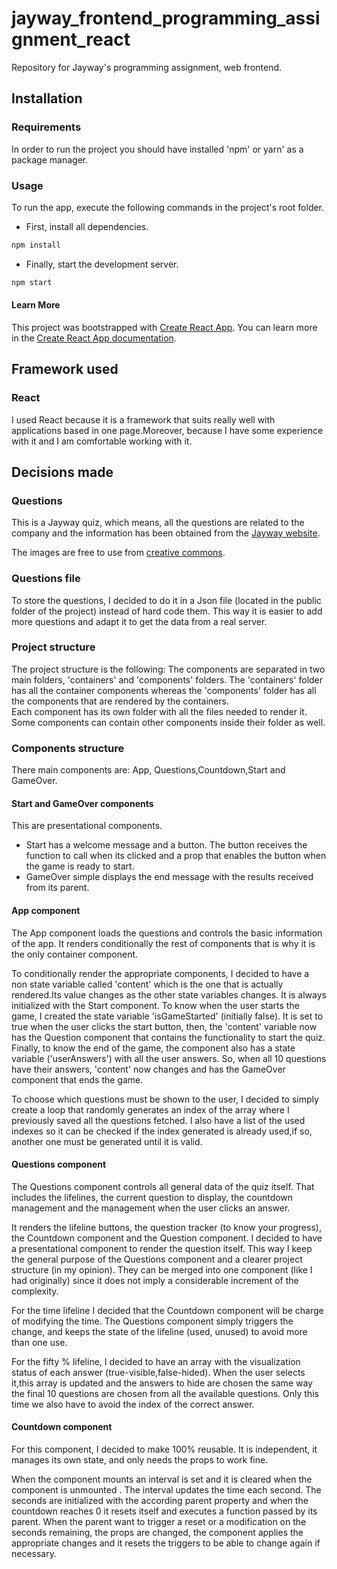 # jayway_frontend_programming_assignment_react

Repository for Jayway's programming assignment, web frontend.<br/>

## Installation

### Requirements

In order to run the project you should have installed 'npm' or yarn' as a package manager.

### Usage

To run the app, execute the following commands in the project's root folder.

- First, install all dependencies.

```bash
npm install
```

- Finally, start the development server.

```bash
npm start
```

#### Learn More

This project was bootstrapped with [Create React App](https://github.com/facebook/create-react-app).
You can learn more in the [Create React App documentation](https://facebook.github.io/create-react-app/docs/getting-started).

## Framework used

### React

I used React because it is a framework that suits really well with applications based in one page.Moreover, because I have some experience with it and I am comfortable working with it.

## Decisions made

### Questions

This is a Jayway quiz, which means, all the questions are related to the company and the information has been obtained from the [Jayway website](https://www.jayway.com).

The images are free to use from [creative commons](https://creativecommons.org/).

### Questions file

To store the questions, I decided to do it in a Json file (located in the public folder of the project) instead of hard code them. This way it is easier to add more questions and adapt it to get the data from a real server.

### Project structure

The project structure is the following:
The components are separated in two main folders, 'containers' and 'components' folders.
The 'containers' folder has all the container components whereas the 'components' folder has all the components that are rendered by the containers.<br/>
Each component has its own folder with all the files needed to render it.
Some components can contain other components inside their folder as well.

### Components structure

There main components are: App, Questions,Countdown,Start and GameOver.<br/>

#### Start and GameOver components

This are presentational components.

- Start has a welcome message and a button. The button receives the function to call when its clicked and a prop that enables the button when the game is ready to start.
- GameOver simple displays the end message with the results received from its parent.

#### App component

The App component loads the questions and controls the basic information of the app. It renders conditionally the rest of components that is why it is the only container component.<br>

To conditionally render the appropriate components, I decided to have a non state variable called 'content' which is the one that is actually rendered.Its value changes as the other state variables changes.
It is always initialized with the Start component.
To know when the user starts the game, I created the state variable 'isGameStarted' (initially false). It is set to true when the user clicks the start button, then, the 'content' variable now has the Question component that contains the functionality to start the quiz.
Finally, to know the end of the game, the component also has a state variable ('userAnswers') with all the user answers. So, when all 10 questions have their answers, 'content' now changes and has the GameOver component that ends the game.

To choose which questions must be shown to the user, I decided to simply create a loop that randomly generates an index of the array where I previously saved all the questions fetched. I also have a list of the used indexes so it can be checked if the index generated is already used,if so, another one must be generated until it is valid.

#### Questions component

The Questions component controls all general data of the quiz itself. That includes the lifelines, the current question to display, the countdown management and the management when the user clicks an answer.

It renders the lifeline buttons, the question tracker (to know your progress), the Countdown component and the Question component.
I decided to have a presentational component to render the question itself. This way I keep the general purpose of the Questions component and a clearer project structure (in my opinion). They can be merged into one component (like I had originally) since it does not imply a considerable increment of the complexity.

For the time lifeline I decided that the Countdown component will be charge of modifying the time. The Questions component simply triggers the change, and keeps the state of the lifeline (used, unused) to avoid more than one use.

For the fifty % lifeline, I decided to have an array with the visualization status of each answer (true-visible,false-hided). When the user selects it,this array is updated and the answers to hide are chosen the same way the final 10 questions are chosen from all the available questions. Only this time we also have to avoid the index of the correct answer.

#### Countdown component

For this component, I decided to make 100% reusable. It is independent, it manages its own state, and only needs the props to work fine.

When the component mounts an interval is set and it is cleared when the component is unmounted . The interval updates the time each second. The seconds are initialized with the according parent property and when the countdown reaches 0 it resets itself and executes a function passed by its parent. When the parent want to trigger a reset or a modification on the seconds remaining, the props are changed, the component applies the appropriate changes and it resets the triggers to be able to change again if necessary.
